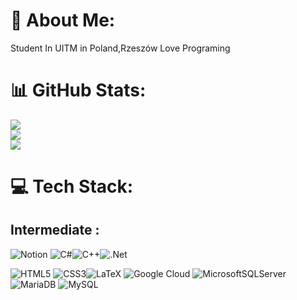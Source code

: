 # 💫 About Me:
Student In UITM in Poland,Rzeszów
Love Programing


# 📊 GitHub Stats:
![](https://github-readme-stats.vercel.app/api?username=Nokijoto&theme=tokyonight&hide_border=false&include_all_commits=false&count_private=true&show_icons=true)<br/>
![](https://github-readme-streak-stats.herokuapp.com/?user=Nokijoto&theme=tokyonight&hide_border=false)<br/>
![](https://github-readme-stats.vercel.app/api/top-langs/?username=Nokijoto&theme=tokyonight&hide_border=false&include_all_commits=false&count_private=true&layout=compact)


# 💻 Tech Stack:
## Intermediate :
![Notion](https://img.shields.io/badge/Notion-%23000000.svg?style=for-the-badge&logo=notion&logoColor=white)
![C#](https://img.shields.io/badge/c%23-%23239120.svg?style=for-the-badge&logo=c-sharp&logoColor=white)![C++](https://img.shields.io/badge/c++-%2300599C.svg?style=for-the-badge&logo=c%2B%2B&logoColor=white)![.Net](https://img.shields.io/badge/.NET-5C2D91?style=for-the-badge&logo=.net&logoColor=white)

![HTML5](https://img.shields.io/badge/html5-%23E34F26.svg?style=for-the-badge&logo=html5&logoColor=white) ![CSS3](https://img.shields.io/badge/css3-%231572B6.svg?style=for-the-badge&logo=css3&logoColor=white)![LaTeX](https://img.shields.io/badge/latex-%23008080.svg?style=for-the-badge&logo=latex&logoColor=white)
![Google Cloud](https://img.shields.io/badge/Google%20Cloud-%234285F4.svg?style=for-the-badge&logo=google-cloud&logoColor=white)
  ![MicrosoftSQLServer](https://img.shields.io/badge/Microsoft%20SQL%20Sever-CC2927?style=for-the-badge&logo=microsoft%20sql%20server&logoColor=white) ![MariaDB](https://img.shields.io/badge/MariaDB-003545?style=for-the-badge&logo=mariadb&logoColor=white) ![MySQL](https://img.shields.io/badge/mysql-%2300f.svg?style=for-the-badge&logo=mysql&logoColor=white)
 
<!--   ![GraphQL](https://img.shields.io/badge/-GraphQL-E10098?style=for-the-badge&logo=graphql&logoColor=white)   ![TypeScript](https://img.shields.io/badge/typescript-%23007ACC.svg?style=for-the-badge&logo=typescript&logoColor=white) ![Netlify](https://img.shields.io/badge/netlify-%23000000.svg?style=for-the-badge&logo=netlify&logoColor=#00C7B7) ![OpenStack](https://img.shields.io/badge/Openstack-%23f01742.svg?style=for-the-badge&logo=openstack&logoColor=white) ![Glitch](https://img.shields.io/badge/glitch-%233333FF.svg?style=for-the-badge&logo=glitch&logoColor=white) ![Firebase](https://img.shields.io/badge/firebase-%23039BE5.svg?style=for-the-badge&logo=firebase)  ![Electron.js](https://img.shields.io/badge/Electron-191970?style=for-the-badge&logo=Electron&logoColor=white) ![Chart.js](https://img.shields.io/badge/chart.js-F5788D.svg?style=for-the-badge&logo=chart.js&logoColor=white)  ![NodeJS](https://img.shields.io/badge/node.js-6DA55F?style=for-the-badge&logo=node.js&logoColor=white) ![NPM](https://img.shields.io/badge/NPM-%23000000.svg?style=for-the-badge&logo=npm&logoColor=white) ![Vue.js](https://img.shields.io/badge/vuejs-%2335495e.svg?style=for-the-badge&logo=vuedotjs&logoColor=%234FC08D)![Arduino](https://img.shields.io/badge/-Arduino-00979D?style=for-the-badge&logo=Arduino&logoColor=white)  ![Portfolio](https://img.shields.io/badge/Portfolio-%23000000.svg?style=for-the-badge&logo=firefox&logoColor=#FF7139)   ![Swagger](https://img.shields.io/badge/-Swagger-%23Clojure?style=for-the-badge&logo=swagger&logoColor=white)
![Bootstrap](https://img.shields.io/badge/bootstrap-%23563D7C.svg?style=for-the-badge&logo=bootstrap&logoColor=white) 
  ![Heroku](https://img.shields.io/badge/heroku-%23430098.svg?style=for-the-badge&logo=heroku&logoColor=white) 
![Gimp Gnu Image Manipulation Program](https://img.shields.io/badge/Gimp-657D8B?style=for-the-badge&logo=gimp&logoColor=FFFFFF) 
 ![Raspberry Pi](https://img.shields.io/badge/-RaspberryPi-C51A4A?style=for-the-badge&logo=Raspberry-Pi)
 ![Postman](https://img.shields.io/badge/Postman-FF6C37?style=for-the-badge&logo=postman&logoColor=white)
![Apache](https://img.shields.io/badge/apache-%23D42029.svg?style=for-the-badge&logo=apache&logoColor=white) ![MongoDB](https://img.shields.io/badge/MongoDB-%234ea94b.svg?style=for-the-badge&logo=mongodb&logoColor=white) ![Postgres](https://img.shields.io/badge/postgres-%23316192.svg?style=for-the-badge&logo=postgresql&logoColor=white)
 
## Basic:
![jQuery](https://img.shields.io/badge/jquery-%230769AD.svg?style=for-the-badge&logo=jquery&logoColor=white)
![Angular](https://img.shields.io/badge/angular-%23DD0031.svg?style=for-the-badge&logo=angular&logoColor=white) ![Angular.js](https://img.shields.io/badge/angular.js-%23E23237.svg?style=for-the-badge&logo=angularjs&logoColor=white) 
![Java](https://img.shields.io/badge/java-%23ED8B00.svg?style=for-the-badge&logo=java&logoColor=white) ![Python](https://img.shields.io/badge/python-3670A0?style=for-the-badge&logo=python&logoColor=ffdd54)



[![Reddit](https://img.shields.io/badge/Reddit-%23FF4500.svg?logo=Reddit&logoColor=white)](https://reddit.com/user/Nokiijoto)
-->

<!-- ### ✍️ Random Dev Quote
<!-- ![](https://quotes-github-readme.vercel.app/api?type=horizontal&theme=tokyonight)

<!-- ---
[![](https://visitcount.itsvg.in/api?id=Nokijoto&icon=1&color=8)](https://visitcount.itsvg.in)
## 🌐 Socials:
[![Discord](https://img.shields.io/badge/Discord-%237289DA.svg?logo=discord&logoColor=white)](htttps://discord.gg/刀のズﾉﾌのｲの#8186) [![LinkedIn](https://img.shields.io/badge/LinkedIn-%230077B5.svg?logo=linkedin&logoColor=white)](https://linkedin.com/in/rafał-wątroba)  [![Stack Overflow](https://img.shields.io/badge/-Stackoverflow-FE7A16?logo=stack-overflow&logoColor=white)](https://stackoverflow.com/users/13321475) [![Twitter](https://img.shields.io/badge/Twitter-%231DA1F2.svg?logo=Twitter&logoColor=white)](https://twitter.com/@Nokijoto1) 
 <!--  ## 💰 You can help me by Donating
<!--  [![BuyMeACoffee](https://img.shields.io/badge/Buy%20Me%20a%20Coffee-ffdd00?style=for-the-badge&logo=buy-me-a-coffee&logoColor=black)](https://buymeacoffee.com/rexman58y) 


<!-- Proudly created with GPRM ( https://gprm.itsvg.in ) -->
